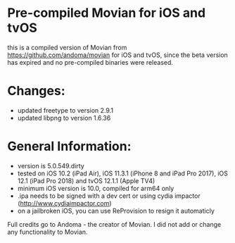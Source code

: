 Pre-compiled Movian for iOS and tvOS
====================================

this is a compiled version of Movian from https://github.com/andoma/movian for iOS and tvOS, since the beta version has expired and no pre-compiled binaries were released.

Changes:
========
- updated freetype to version 2.9.1
- updated libpng to version 1.6.36

General Information:
====================
- version is 5.0.549.dirty
- tested on iOS 10.2 (iPad Air), iOS 11.3.1 (iPhone 8 and iPad Pro 2017), iOS 12.1 (iPad Pro 2018) and tvOS 12.1.1 (Apple TV4)
- minimum iOS version is 10.0, compiled for arm64 only
- .ipa needs to be signed with a dev cert or using cydia impactor (http://www.cydiaimpactor.com)
- on a jailbroken iOS, you can use ReProvision to resign it automaticly

Full credits go to Andoma - the creator of Movian. I did not add or change any functionality to Movian.
